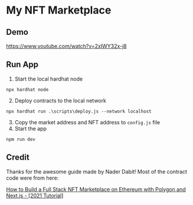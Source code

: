 # My NFT Marketplace

## Demo
https://www.youtube.com/watch?v=2xIWY32x-j8

## Run App
1. Start the local hardhat node

```shell
npx hardhat node
```

2. Deploy contracts to the local network

```shell
npx hardhat run .\scripts\deploy.js --network localhost
```

3. Copy the market address and NFT address to `config.js` file
4. Start the app

```
npm run dev
```

## Credit

Thanks for the awesome guide made by Nader Dabit! Most of the contract code were from here:

  [How to Build a Full Stack NFT Marketplace on Ethereum with Polygon and Next.js - [2021 Tutorial]](https://www.youtube.com/watch?v=GKJBEEXUha0())
